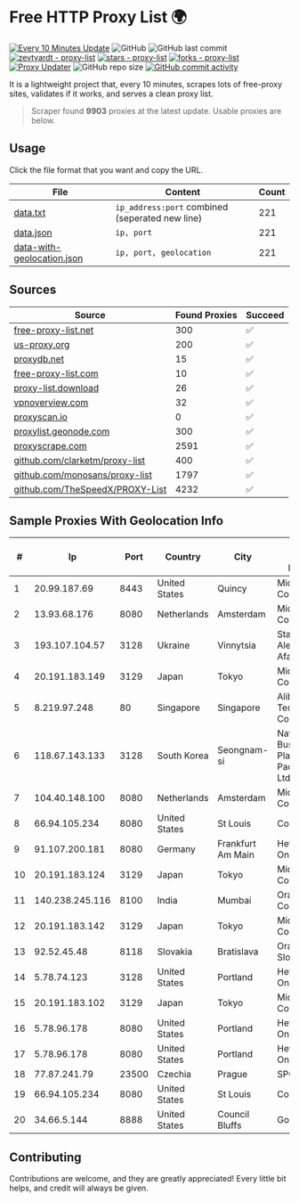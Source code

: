 
# Free HTTP Proxy List 🌍

[![Every 10 Minutes Update](https://github.com/mertguvencli/http-proxy-list/actions/workflows/main.yml/badge.svg?branch=main)](https://github.com/mertguvencli/http-proxy-list/actions/workflows/main.yml)
![GitHub](https://img.shields.io/github/license/mertguvencli/http-proxy-list)
![GitHub last commit](https://img.shields.io/github/last-commit/mertguvencli/http-proxy-list)
[![zevtyardt - proxy-list](https://img.shields.io/static/v1?label=zevtyardt&message=proxy-list&color=blue&logo=github)](https://github.com/zevtyardt/proxy-list "Go to GitHub repo")
[![stars - proxy-list](https://img.shields.io/github/stars/zevtyardt/proxy-list?style=social)](https://github.com/zevtyardt/proxy-list)
[![forks - proxy-list](https://img.shields.io/github/forks/zevtyardt/proxy-list?style=social)](https://github.com/zevtyardt/proxy-list)
[![Proxy Updater](https://github.com/zevtyardt/proxy-list/workflows/Proxy%20Updater/badge.svg)](https://github.com/zevtyardt/proxy-list/actions?query=workflow:"Proxy+Updater")
![GitHub repo size](https://img.shields.io/github/repo-size/zevtyardt/proxy-list)
[![GitHub commit activity](https://img.shields.io/github/commit-activity/m/zevtyardt/proxy-list?logo=commits)](https://github.com/zevtyardt/proxy-list/commits/main)

It is a lightweight project that, every 10 minutes, scrapes lots of free-proxy sites, validates if it works, and serves a clean proxy list.

> Scraper found **9903** proxies at the latest update. Usable proxies are below.

## Usage

Click the file format that you want and copy the URL.

|File|Content|Count|
|----|-------|-----|
|[data.txt](https://raw.githubusercontent.com/mertguvencli/http-proxy-list/main/proxy-list/data.txt)|`ip_address:port` combined (seperated new line)|221|
|[data.json](https://raw.githubusercontent.com/mertguvencli/http-proxy-list/main/proxy-list/data.json)|`ip, port`|221|
|[data-with-geolocation.json](https://raw.githubusercontent.com/mertguvencli/http-proxy-list/main/proxy-list/data-with-geolocation.json)|`ip, port, geolocation`|221|

## Sources

|Source|Found Proxies|Succeed|
|------|-------------|-------|
|[free-proxy-list.net](https://free-proxy-list.net)|300|✅|
|[us-proxy.org](https://www.us-proxy.org)|200|✅|
|[proxydb.net](http://proxydb.net)|15|✅|
|[free-proxy-list.com](https://free-proxy-list.com/?page=&port=&type%5B%5D=http&type%5B%5D=https&up_time=0&search=Search)|10|✅|
|[proxy-list.download](https://www.proxy-list.download/HTTP)|26|✅|
|[vpnoverview.com](https://vpnoverview.com/privacy/anonymous-browsing/free-proxy-servers)|32|✅|
|[proxyscan.io](https://www.proxyscan.io)|0|✅|
|[proxylist.geonode.com](https://proxylist.geonode.com/api/proxy-list?limit=300&page=1&sort_by=lastChecked&sort_type=desc&protocols=http,https)|300|✅|
|[proxyscrape.com](https://api.proxyscrape.com/v2/?request=displayproxies&protocol=http&timeout=10000&country=all&ssl=all&anonymity=all)|2591|✅|
|[github.com/clarketm/proxy-list](https://raw.githubusercontent.com/clarketm/proxy-list/master/proxy-list-raw.txt)|400|✅|
|[github.com/monosans/proxy-list](https://raw.githubusercontent.com/monosans/proxy-list/main/proxies/http.txt)|1797|✅|
|[github.com/TheSpeedX/PROXY-List](https://raw.githubusercontent.com/TheSpeedX/PROXY-List/master/http.txt)|4232|✅|


## Sample Proxies With Geolocation Info

|#|Ip|Port|Country|City|Internet Service Provider|
|-|--|----|-------|----|-------------------------|
|1|20.99.187.69|8443|United States|Quincy|Microsoft Corporation|
|2|13.93.68.176|8080|Netherlands|Amsterdam|Microsoft Corporation|
|3|193.107.104.57|3128|Ukraine|Vinnytsia|Stasishen Aleksandr Afanasiyovich|
|4|20.191.183.149|3129|Japan|Tokyo|Microsoft Corporation|
|5|8.219.97.248|80|Singapore|Singapore|Alibaba (US) Technology Co., Ltd.|
|6|118.67.143.133|3128|South Korea|Seongnam-si|Naver Business Platform Asia Pacific Pte. Ltd.|
|7|104.40.148.100|8080|Netherlands|Amsterdam|Microsoft Corporation|
|8|66.94.105.234|8080|United States|St Louis|Contabo Inc.|
|9|91.107.200.181|8080|Germany|Frankfurt Am Main|Hetzner Online AG|
|10|20.191.183.124|3129|Japan|Tokyo|Microsoft Corporation|
|11|140.238.245.116|8100|India|Mumbai|Oracle Corporation|
|12|20.191.183.142|3129|Japan|Tokyo|Microsoft Corporation|
|13|92.52.45.48|8118|Slovakia|Bratislava|Orange Slovensko|
|14|5.78.74.123|3128|United States|Portland|Hetzner Online GmbH|
|15|20.191.183.102|3129|Japan|Tokyo|Microsoft Corporation|
|16|5.78.96.178|8080|United States|Portland|Hetzner Online GmbH|
|17|5.78.96.178|8080|United States|Portland|Hetzner Online GmbH|
|18|77.87.241.79|23500|Czechia|Prague|SPOJE.NET|
|19|66.94.105.234|8080|United States|St Louis|Contabo Inc.|
|20|34.66.5.144|8888|United States|Council Bluffs|Google LLC|



## Contributing

Contributions are welcome, and they are greatly appreciated! Every
little bit helps, and credit will always be given.


